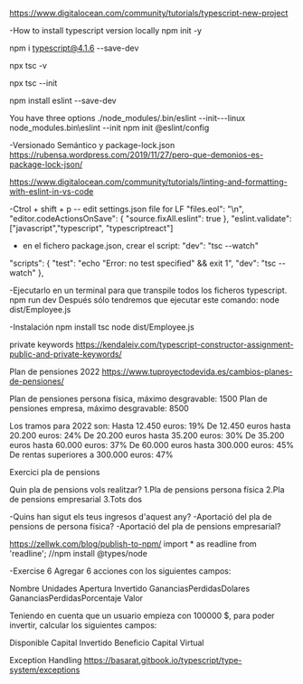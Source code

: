 https://www.digitalocean.com/community/tutorials/typescript-new-project

-How to install typescript version locally
npm init -y

npm i typescript@4.1.6 --save-dev

npx tsc -v

npx tsc --init

npm install eslint --save-dev

You have three options
./node_modules/.bin/eslint --init---linux
node_modules\.bin\eslint --init
npm init @eslint/config

-Versionado Semántico y package-lock.json
https://rubensa.wordpress.com/2019/11/27/pero-que-demonios-es-package-lock-json/

https://www.digitalocean.com/community/tutorials/linting-and-formatting-with-eslint-in-vs-code

-Ctrol + shift + p  -- edit settings.json file for LF
 "files.eol": "\n",
 "editor.codeActionsOnSave": {
    "source.fixAll.eslint": true
 },
 "eslint.validate": ["javascript","typescript", "typescriptreact"]

- en el fichero package.json, crear el script: "dev": "tsc --watch"

"scripts": {
    "test": "echo \"Error: no test specified\" && exit 1",
    "dev": "tsc --watch"
  },

-Ejecutarlo en un terminal para que transpile todos los ficheros typescript.
npm run dev
Después sólo tendremos que ejecutar este comando:
node dist/Employee.js

-Instalación
npm install
tsc
node dist/Employee.js


private keywords
https://kendaleiv.com/typescript-constructor-assignment-public-and-private-keywords/

Plan de pensiones 2022
https://www.tuproyectodevida.es/cambios-planes-de-pensiones/

Plan de pensiones persona física, máximo desgravable: 1500
Plan de pensiones empresa, máximo desgravable: 8500

Los tramos para 2022 son:
​Hasta 12.450 euros: 19%
De 12.450 euros hasta 20.200 euros: 24%
De 20.200 euros hasta 35.200 euros: 30%
De 35.200 euros hasta 60.000 euros: 37%
De 60.000 euros hasta 300.000 euros: 45%
De rentas superiores a 300.000 euros: 47%

Exercici pla de pensions

Quin pla de pensions vols realitzar?
1.Pla de pensions persona física
2.Pla de pensions empresarial
3.Tots dos

-Quins han sigut els teus ingresos d'aquest any?
-Aportació del pla de pensions de persona física?
-Aportació del pla de pensions empresarial?

https://zellwk.com/blog/publish-to-npm/
import * as readline from 'readline'; //npm install @types/node

-Exercise 6
Agregar 6 acciones con los siguientes campos:

Nombre
Unidades
Apertura
Invertido
GananciasPerdidasDolares
GananciasPerdidasPorcentaje
Valor


Teniendo en cuenta que un usuario empieza con 100000 $, para poder invertir, calcular los siguientes campos:

Disponible
Capital Invertido
Beneficio
Capital Virtual

Exception Handling
https://basarat.gitbook.io/typescript/type-system/exceptions


